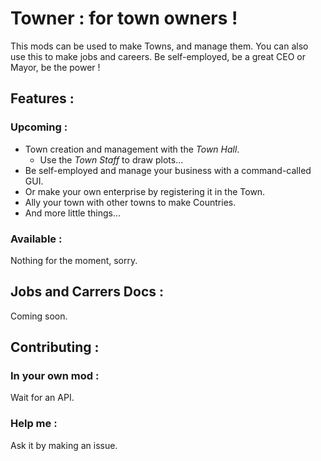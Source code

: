 # Towner : for town owners !

This mods can be used to make Towns, and manage them. You can also use this to make jobs and careers. Be self-employed, be a great CEO or Mayor, be the power !

## Features :

### Upcoming :

* Town creation and management with the _Town Hall_.
	* Use the _Town Staff_ to draw plots...
* Be self-employed and manage your business with a command-called GUI.
* Or make your own enterprise by registering it in the Town.
* Ally your town with other towns to make Countries.
* And more little things...

### Available :

Nothing for the moment, sorry.

## Jobs and Carrers Docs :

Coming soon.

## Contributing :

### In your own mod :

Wait for an API.

### Help me :

Ask it by making an issue.